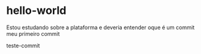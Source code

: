 # hello-world
Estou estudando sobre a plataforma e deveria entender oque é um commit
meu primeiro commit

teste-commit
